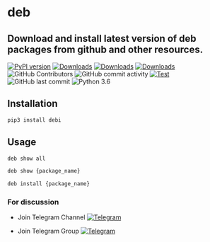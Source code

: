 # deb

## Download and install latest version of deb packages from github and other resources.

 [![PyPI version](https://badge.fury.io/py/debi.svg)](https://pypi.org/project/debi/)
 [![Downloads](https://static.pepy.tech/personalized-badge/debi?period=month&units=none&left_color=green&right_color=blue&left_text=Downloads)](https://pepy.tech/project/debi)
 [![Downloads](https://pepy.tech/badge/debi/month)](https://pepy.tech/project/debi)
 [![Downloads](https://static.pepy.tech/personalized-badge/debi?period=total&units=international_system&left_color=green&right_color=blue&left_text=Total%20Downloads)](https://pepy.tech/project/debi)
 ![GitHub Contributors](https://img.shields.io/github/contributors/jakbin/deb)
 ![GitHub commit activity](https://img.shields.io/github/commit-activity/m/jakbin/deb)
 [![Test](https://github.com/jakbin/deb/actions/workflows/Test.yml/badge.svg)](https://github.com/jakbin/deb/actions/workflows/Test.yml)
 ![GitHub last commit](https://img.shields.io/github/last-commit/jakbin/deb)
 ![Python 3.6](https://img.shields.io/badge/python-3.6-yellow.svg)


## Installation

```bash
pip3 install debi
```

## Usage

```bash
deb show all

deb show {package_name}

deb install {package_name}
```

### For discussion 

* Join Telegram Channel [![Telegram](https://img.shields.io/badge/@debhub1-%23F7DF1C?style=flat-square&logo=telegram&logoColor=white)](https://t.me/debhub1)

* Join Telegram Group [![Telegram](https://img.shields.io/badge/@debhub2-%23F7DF1C?style=flat-square&logo=telegram&logoColor=white)](https://t.me/debhub2)
